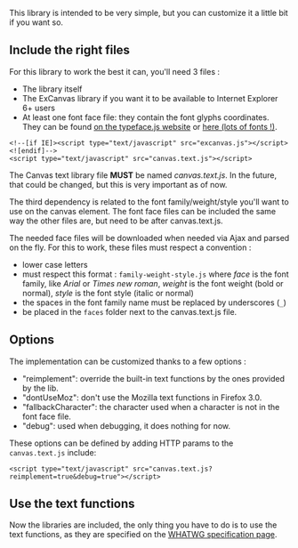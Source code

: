 This library is intended to be very simple, but you can customize it a little bit if you want so.

## Include the right files ##
For this library to work the best it can, you'll need 3 files :
  * The library itself
  * The ExCanvas library if you want it to be available to Internet Explorer 6+ users
  * At least one font face file: they contain the font glyphs coordinates. They can be found [on the typeface.js website](http://typeface.neocracy.org/) or [here (lots of fonts !)](http://www.madasplayground.com/fonts/).

```
<!--[if IE]><script type="text/javascript" src="excanvas.js"></script><![endif]-->
<script type="text/javascript" src="canvas.text.js"></script>
```
The Canvas text library file **MUST** be named _canvas.text.js_. In the future, that could be changed, but this is very important as of now.

The third dependency is related to the font family/weight/style you'll want to use on the canvas element. The font face files can be included the same way the other files are, but need to be after canvas.text.js.

The needed face files will be downloaded when needed via Ajax and parsed on the fly. For this to work, these files must respect a convention :
  * lower case letters
  * must respect this format : `family-weight-style.js` where _face_ is the font family, like _Arial_ or _Times new roman_, _weight_ is the font weight (bold or normal), _style_ is the font style (italic or normal)
  * the spaces in the font family name must be replaced by underscores (`_`)
  * be placed in the `faces` folder next to the canvas.text.js file.

## Options ##
The implementation can be customized thanks to a few options :
  * "reimplement": override the built-in text functions by the ones provided by the lib.
  * "dontUseMoz": don't use the Mozilla text functions in Firefox 3.0.
  * "fallbackCharacter": the character used when a character is not in the font face file.
  * "debug": used when debugging, it does nothing for now.

These options can be defined by adding HTTP params to the `canvas.text.js` include:
```
<script type="text/javascript" src="canvas.text.js?reimplement=true&debug=true"></script>
```

## Use the text functions ##
Now the libraries are included, the only thing you have to do is to use the text functions, as they are specified on the [WHATWG specification page](http://www.whatwg.org/specs/web-apps/current-work/multipage/the-canvas-element.html#text).
